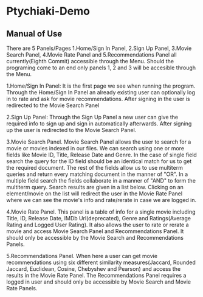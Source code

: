 # Ptychiaki-Demo
Manual of Use
-------------
There are 5 Panels/Pages 1.Home/Sign In Panel, 2.Sign Up Panel, 3.Movie Search Panel, 4.Movie Rate Panel and 5.Recommendations Panel
all currently(Eighth Commit) accessible through the Menu. Should the programing come to an end only panels 1, 2 and 3 will be accesible 
through the Menu.

1.Home/Sign In Panel: It is the first page we see when running the program. Through the Home/Sign In Panel an already existing user can 
optionally log in to rate and ask for movie recommendations. After signing in the user is redirected to the Movie Search Panel

2.Sign Up Panel: Through the Sign Up Panel a new user can give the required info to sign up and sign in automatically afterwards. 
After signing up the user is redirected to the Movie Search Panel.

3.Movie Search Panel. Movie Search Panel allows the user to search for a movie or movies indexed in our files. We can search using one or
more fields like Movie ID, Title, Release Date and Genre. In the case of single field search the query for the ID field should be an 
identical match for us to get the required document. The rest of the fields allow us to use multiterm queries and return every matching 
document in the manner of "OR". In a multiple field search the fields collaborate in a manner of "AND" to form the multiterm query.
Search results are given in a list below. Clicking on an element/movie on the list will redirect the user in the Movie Rate Panel where
we can see the movie's info and rate/rerate in case we are logged in.

4.Movie Rate Panel. This panel is a table of info for a single movie including Title, ID, Release Date, IMDb Url(deprecated), Genre and 
Ratings(Average Rating and Logged User Rating). It also allows the user to rate or rerate a movie and access Movie Search Panel and
Recommendations Panel. It should only be accessible by the Movie Search and Recommendations Panels.

5.Recommendations Panel. When here a user can get movie recommendations using six different similarity measures(Jaccard, Rounded Jaccard,
Euclidean, Cosine, Chebyshev and Pearson) and access the results in the Movie Rate Panel. The Recommendations Panel requires a logged in 
user and should only be accessible by Movie Search and Movie Rate Panels.
